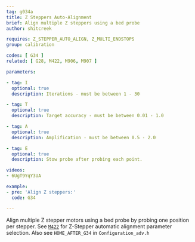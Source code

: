 ```yaml
---
tag: g034a
title: Z Steppers Auto-Alignment
brief: Align multiple Z steppers using a bed probe
author: shitcreek

requires: Z_STEPPER_AUTO_ALIGN, Z_MULTI_ENDSTOPS
group: calibration

codes: [ G34 ]
related: [ G28, M422, M906, M907 ]

parameters:

- tag: I
  optional: true
  description: Iterations - must be between 1 - 30

- tag: T
  optional: true
  description: Target accuracy - must be between 0.01 - 1.0

- tag: A
  optional: true
  description: Amplification - must be between 0.5 - 2.0

- tag: E
  optional: true
  description: Stow probe after probing each point.

videos:
- 6UgT9YqY3UA

example:
- pre: 'Align Z steppers:'
  code: G34

---
```


Align multiple Z stepper motors using a bed probe by probing one position per stepper. See [`M422`](/docs/gcode/M422.html) for Z-Stepper automatic alignment parameter selection. Also see `HOME_AFTER_G34` in `Configuration_adv.h`
